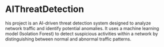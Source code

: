 # AIThreatDetection
his project is an AI-driven threat detection system designed to analyze network traffic and identify potential anomalies. It uses a machine learning model (Isolation Forest) to detect suspicious activities within a network by distinguishing between normal and abnormal traffic patterns.
